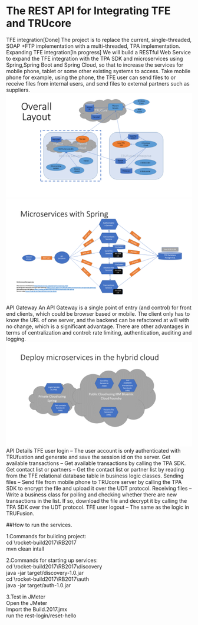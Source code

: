 # The REST API for Integrating TFE and TRUcore
TFE integration[Done]
The project is to replace the current, single-threaded, SOAP +FTP       implementation with a multi-threaded, TPA implementation.
Expanding TFE integration[In progress]
We will build a RESTful Web Service to expand the TFE integration with the TPA SDK and microservices using Spring,Spring Boot and Spring Cloud, so that to increase the services for mobile phone, tablet or some other existing systems to access. Take mobile phone for example, using the phone, the TFE user can send files to or receive files from internal users, and send files to external partners such as suppliers.
![image](https://github.com/ShunyiChen/Build2017/blob/master/OverallLayout.png)
![image](https://github.com/ShunyiChen/Build2017/blob/master/MicroservicesWithSpring.png)
API Gateway
An API Gateway is a single point of entry (and control) for front end clients, which could be browser based or mobile. The client only has to know the URL of one server, and the backend can be refactored at will with no change, which is a significant advantage. There are other advantages in terms of centralization and control: rate limiting, authentication, auditing and logging.
![image](https://github.com/ShunyiChen/Build2017/blob/master/DeployMicroservicesInTheHybridCloud.png)
API Details
TFE user login – The user account is only authenticated with TRUfustion and generate and save the session id on the server.
Get available transactions – Get available transactions by calling the TPA SDK.
Get contact list or partners – Get the contact list or partner list by reading from the TFE relational database table in business logic classes.
Sending files – Send file from mobile phone to TRUcore server by calling the TPA SDK to encrypt the file and upload it over the UDT protocol.
Receiving files – Write a business class for polling and checking whether there are new transactions in the list. If so, download the file and decrypt it by calling the TPA SDK over the UDT protocol.
TFE user logout – The same as the logic in TRUFusion.

##How to run the services.

1.Commands for building project:<br>
cd \rocket-build2017\RB2017<br>
mvn clean intall<br>

2.Commands for starting up services:<br>
cd \rocket-build2017\RB2017\discovery<br>
java -jar target/discovery-1.0.jar<br>
cd \rocket-build2017\RB2017\auth<br>
java -jar target/auth-1.0.jar<br>

3.Test in JMeter<br>
Open the JMeter<br>
Import the Build.2017.jmx<br>
run the rest-login/reset-hello<br>



